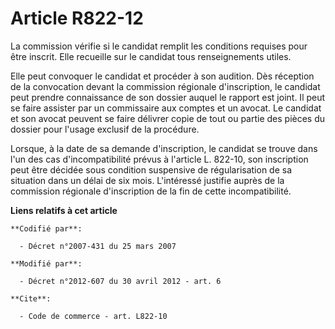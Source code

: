 # Article R822-12

La commission vérifie si le candidat remplit les conditions requises pour être inscrit. Elle recueille sur le candidat tous
renseignements utiles. 

Elle peut convoquer le candidat et procéder à son audition. Dès réception de la convocation devant la commission régionale
d'inscription, le candidat peut prendre connaissance de son dossier auquel le rapport est joint. Il peut se faire assister
par un commissaire aux comptes et un avocat. Le candidat et son avocat peuvent se faire délivrer copie de tout ou partie des
pièces du dossier pour l'usage exclusif de la procédure. 

Lorsque, à la date de sa demande d'inscription, le candidat se trouve dans l'un des cas d'incompatibilité prévus à l'article
L. 822-10, son inscription peut être décidée sous condition suspensive de régularisation de sa situation dans un délai de six
mois. L'intéressé justifie auprès de la commission régionale d'inscription de la fin de cette incompatibilité.

**Liens relatifs à cet article**

	**Codifié par**:

	  - Décret n°2007-431 du 25 mars 2007

	**Modifié par**:

	  - Décret n°2012-607 du 30 avril 2012 - art. 6

	**Cite**:

	  - Code de commerce - art. L822-10
